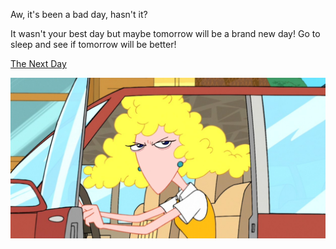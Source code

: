 Aw, it's been a bad day, hasn't it?

It wasn't your best day but maybe tomorrow will be a brand new day!
Go to sleep and see if tomorrow will be better!

[The Next Day](../alarm.md)

![bad day](images/badday.png)